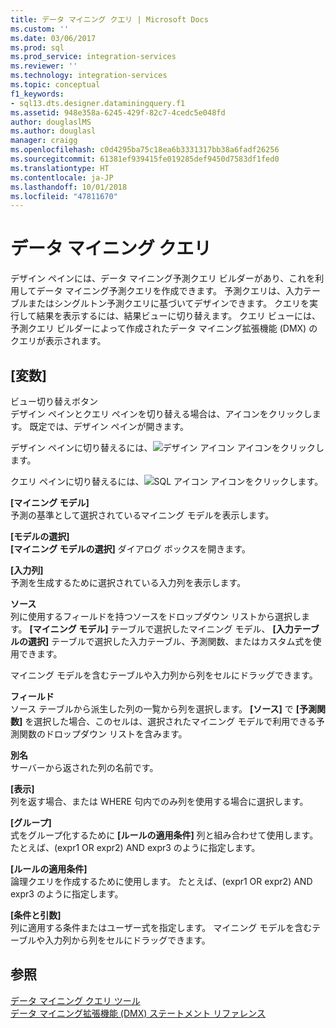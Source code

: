 ```yaml
---
title: データ マイニング クエリ | Microsoft Docs
ms.custom: ''
ms.date: 03/06/2017
ms.prod: sql
ms.prod_service: integration-services
ms.reviewer: ''
ms.technology: integration-services
ms.topic: conceptual
f1_keywords:
- sql13.dts.designer.dataminingquery.f1
ms.assetid: 948e358a-6245-429f-82c7-4cedc5e048fd
author: douglaslMS
ms.author: douglasl
manager: craigg
ms.openlocfilehash: c0d4295ba75c18ea6b3331317bb38a6fadf26256
ms.sourcegitcommit: 61381ef939415fe019285def9450d7583df1fed0
ms.translationtype: HT
ms.contentlocale: ja-JP
ms.lasthandoff: 10/01/2018
ms.locfileid: "47811670"
---
```

# <a name="data-mining-query"></a>データ マイニング クエリ
  デザイン ペインには、データ マイニング予測クエリ ビルダーがあり、これを利用してデータ マイニング予測クエリを作成できます。 予測クエリは、入力テーブルまたはシングルトン予測クエリに基づいてデザインできます。 クエリを実行して結果を表示するには、結果ビューに切り替えます。 クエリ ビューには、予測クエリ ビルダーによって作成されたデータ マイニング拡張機能 (DMX) のクエリが表示されます。  
  
## <a name="options"></a>[変数]  
 ビュー切り替えボタン  
 デザイン ペインとクエリ ペインを切り替える場合は、アイコンをクリックします。 既定では、デザイン ペインが開きます。  
  
 デザイン ペインに切り替えるには、![デザイン アイコン](../../integration-services/control-flow/media/ssis-designicon.gif "デザイン アイコン") アイコンをクリックします。  
  
 クエリ ペインに切り替えるには、![SQL アイコン](../../integration-services/control-flow/media/ssis-queryicon.gif "SQL アイコン") アイコンをクリックします。  
  
 **[マイニング モデル]**  
 予測の基準として選択されているマイニング モデルを表示します。  
  
 **[モデルの選択]**  
 **[マイニング モデルの選択]** ダイアログ ボックスを開きます。  
  
 **[入力列]**  
 予測を生成するために選択されている入力列を表示します。  
  
 **ソース**  
 列に使用するフィールドを持つソースをドロップダウン リストから選択します。 **[マイニング モデル]** テーブルで選択したマイニング モデル、 **[入力テーブルの選択]** テーブルで選択した入力テーブル、予測関数、またはカスタム式を使用できます。  
  
 マイニング モデルを含むテーブルや入力列から列をセルにドラッグできます。  
  
 **フィールド**  
 ソース テーブルから派生した列の一覧から列を選択します。 **[ソース]** で **[予測関数]** を選択した場合、このセルは、選択されたマイニング モデルで利用できる予測関数のドロップダウン リストを含みます。  
  
 **別名**  
 サーバーから返された列の名前です。  
  
 **[表示]**  
 列を返す場合、または WHERE 句内でのみ列を使用する場合に選択します。  
  
 **[グループ]**  
 式をグループ化するために **[ルールの適用条件]** 列と組み合わせて使用します。 たとえば、(expr1 OR expr2) AND expr3 のように指定します。  
  
 **[ルールの適用条件]**  
 論理クエリを作成するために使用します。 たとえば、(expr1 OR expr2) AND expr3 のように指定します。  
  
 **[条件と引数]**  
 列に適用する条件またはユーザー式を指定します。 マイニング モデルを含むテーブルや入力列から列をセルにドラッグできます。  
  
## <a name="see-also"></a>参照  
 [データ マイニング クエリ ツール](../../analysis-services/data-mining/data-mining-query-tools.md)   
 [データ マイニング拡張機能 &#40;DMX&#41; ステートメント リファレンス](../../dmx/data-mining-extensions-dmx-statements.md)  
  
  
